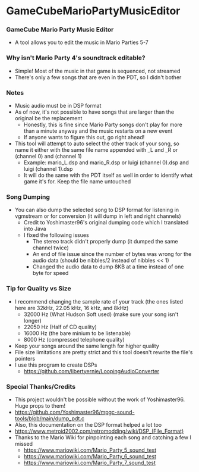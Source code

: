 # GameCubeMarioPartyMusicEditor

### GameCube Mario Party Music Editor
* A tool allows you to edit the music in Mario Parties 5-7

### Why isn't Mario Party 4's soundtrack editable?
* Simple! Most of the music in that game is sequenced, not streamed
* There's only a few songs that are even in the PDT, so I didn't bother

### Notes
* Music audio must be in DSP format
* As of now, it's not possible to have songs that are larger than the original be the replacement
  * Honestly, this is fine since Mario Party songs don't play for more than a minute anyway and the music restarts on a new event
  * If anyone wants to figure this out, go right ahead!
* This tool will attempt to auto select the other track of your song, so name it either with the same file name appended with _L and _R or (channel 0) and (channel 1)
  * Example: mario_L.dsp and mario_R.dsp or luigi (channel 0).dsp and luigi (channel 1).dsp
  * It will do the same with the PDT itself as well in order to identify what game it's for. Keep the file name untouched

### Song Dumping
* You can also dump the selected song to DSP format for listening in vgmstream or for conversion (it will dump in left and right channels)
  * Credit to Yoshimaster96's original dumping code which I translated into Java
  * I fixed the following issues
    * The stereo track didn't properly dump (it dumped the same channel twice)
    * An end of file issue since the number of bytes was wrong for the audio data (should be nibbles/2 instead of nibbles << 1)
    * Changed the audio data to dump 8KB at a time instead of one byte for speed

### Tip for Quality vs Size
* I recommend changing the sample rate of your track (the ones listed here are 32kHz, 22.05 kHz, 16 kHz, and 8kHz)
  * 32000 Hz (What Hudson Soft used) (make sure your song isn't longer)
  * 22050 Hz (Half of CD quality)
  * 16000 Hz (the bare minium to be listenable)
  * 8000 Hz (compressed telephone quality)
* Keep your songs around the same length for higher quality
* File size limitations are pretty strict and this tool doesn't rewrite the file's pointers
* I use this program to create DSPs
  * https://github.com/libertyernie/LoopingAudioConverter

### Special Thanks/Credits
* This project wouldn't be possible without the work of Yoshimaster96. Huge props to them!
* https://github.com/Yoshimaster96/mpgc-sound-tools/blob/main/dump_pdt.c
* Also, this documentation on the DSP format helped a lot too
* https://www.metroid2002.com/retromodding/wiki/DSP_(File_Format)
* Thanks to the Mario Wiki for pinpointing each song and catching a few I missed
  * https://www.mariowiki.com/Mario_Party_5_sound_test
  * https://www.mariowiki.com/Mario_Party_6_sound_test
  * https://www.mariowiki.com/Mario_Party_7_sound_test
